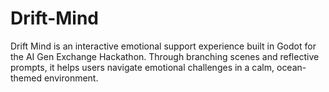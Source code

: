 # Drift-Mind
Drift Mind is an interactive emotional support experience built in Godot for the AI Gen Exchange Hackathon. Through branching scenes and reflective prompts, it helps users navigate emotional challenges in a calm, ocean-themed environment.
